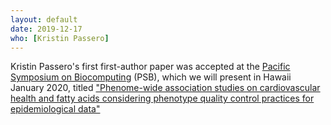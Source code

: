 ```yaml
---
layout: default
date: 2019-12-17
who: [Kristin Passero]
---
```


Kristin Passero's first first-author paper was accepted at the [Pacific Symposium on Biocomputing](https://psb.stanford.edu/) (PSB), which we will present in Hawaii January 2020, titled ["Phenome-wide association studies on cardiovascular health and fatty acids considering phenotype quality control practices for epidemiological data"](https://doi.org/10.1142/9789811215636_0058) 